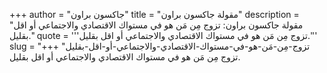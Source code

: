 +++
author = "جاكسون براون"
title = "مقولة جاكسون براون"
description = "مقولة جاكسون براون: تزوج مِن مَن هو في مستواك الاقتصادي والاجتماعي أو اقل بقليل."
quote = '''تزوج مِن مَن هو في مستواك الاقتصادي والاجتماعي أو اقل بقليل.''' 
slug = "تزوج-مِن-مَن-هو-في-مستواك-الاقتصادي-والاجتماعي-أو-اقل-بقليل"
+++
تزوج مِن مَن هو في مستواك الاقتصادي والاجتماعي أو اقل بقليل.
